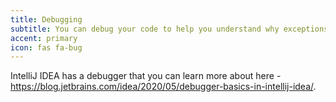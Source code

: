 ```yaml
---
title: Debugging
subtitle: You can debug your code to help you understand why exceptions are occurring.
accent: primary
icon: fas fa-bug
---
```


IntelliJ IDEA has a debugger that you can learn more about here - https://blog.jetbrains.com/idea/2020/05/debugger-basics-in-intellij-idea/. 

